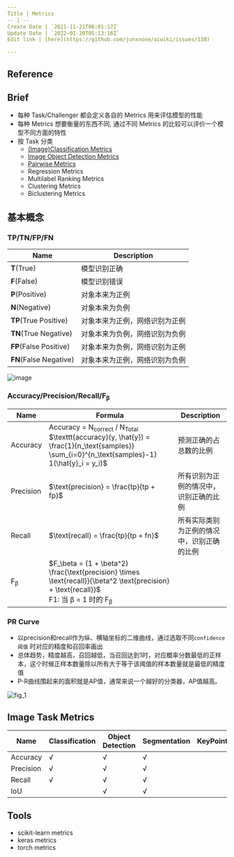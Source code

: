 ```yaml
---
Title | Metrics
-- | --
Create Date | `2021-11-21T06:01:17Z`
Update Date | `2022-01-20T05:13:16Z`
Edit link | [here](https://github.com/junxnone/aiwiki/issues/138)

---
```

## Reference

## Brief
- 每种 Task/Challenger 都会定义各自的 Metrics 用来评估模型的性能
- 每种 Metrics 想要衡量的东西不同, 通过不同 Metrics 的比较可以评价一个模型不同方面的特性
- 按 Task 分类
  - [(Image)Classification Metrics](/Image_Classification_Metrics)
  - [Image Object Detection Metrics](/)
  - [Pairwise Metrics](/Pairwise_Metrics)
  - Regression Metrics
  - Multilabel Ranking Metrics
  - Clustering Metrics 
  - Biclustering Metrics

## 基本概念

### TP/TN/FP/FN

Name | Description
-- | --
**T**(True) | 模型识别正确
**F**(False) | 模型识别错误
**P**(Positive) | 对象本来为正例
**N**(Negative) | 对象本来为负例
**TP**(True Positive) | 对象本来为正例，网络识别为正例
**TN**(True Negative) | 对象本来为负例，网络识别为负例
**FP**(False Positive) | 对象本来为负例，网络识别为正例
**FN**(False Negative) | 对象本来为正例，网络识别为负例

![image](https://user-images.githubusercontent.com/2216970/51228367-3dd88e00-1993-11e9-8d28-7ab43b834354.png)

### Accuracy/Precision/Recall/F<sub>β</sub>

Name | Formula | Description
-- | -- | --
Accuracy | Accuracy = N<sub>correct</sub> / N<sub>Total</sub> <br>  $\texttt{accuracy}(y, \hat{y}) = \frac{1}{n_\text{samples}} \sum_{i=0}^{n_\text{samples}-1} 1(\hat{y}_i = y_i)$ | 预测正确的占总数的比例
Precision | $\text{precision} = \frac{tp}{tp + fp}$ | 所有识别为正例的情况中，识别正确的比例
Recall | $\text{recall} = \frac{tp}{tp + fn}$ |  所有实际类别为正例的情况中，识别正确的比例
F<sub>β</sub> | $F_\beta = (1 + \beta^2) \frac{\text{precision} \times \text{recall}}{\beta^2 \text{precision} + \text{recall}}$ <br>F1: 当 β = 1 时的 F<sub>β</sub>

### PR Curve
- 以precision和recall作为纵、横轴坐标的二维曲线，通过选取不同`confidence 阈值` 时对应的精度和召回率画出
- 总体趋势，精度越高，召回越低，当召回达到1时，对应概率分数最低的正样本，这个时候正样本数量除以所有大于等于该阈值的样本数量就是最低的精度值
- P-R曲线围起来的面积就是AP值，通常来说一个越好的分类器，AP值越高。

![fig_1](https://user-images.githubusercontent.com/2216970/74395973-a5d5fe00-4e4b-11ea-852b-5a5427ff3a01.gif)



## Image Task Metrics

Name | Classification | Object Detection | Segmentation | KeyPoint
-- | -- | -- | -- | --
Accuracy | √ | √ | √
Precision | √ | √ | √
Recall | √ | √| √
IoU | | √ | √

## Tools
- scikit-learn metrics
- keras metrics
- torch metrics
